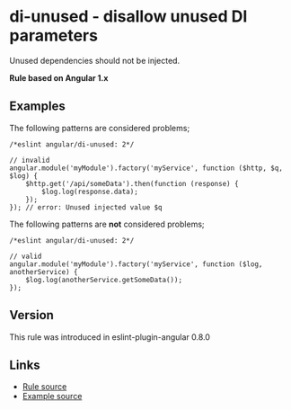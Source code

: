 <!-- WARNING: Generated documentation. Edit docs and examples in the rule and examples file ('rules/di-unused.js', 'examples/di-unused.js'). -->

# di-unused - disallow unused DI parameters

Unused dependencies should not be injected.

**Rule based on Angular 1.x**

## Examples

The following patterns are considered problems;

    /*eslint angular/di-unused: 2*/

    // invalid
    angular.module('myModule').factory('myService', function ($http, $q, $log) {
        $http.get('/api/someData').then(function (response) {
            $log.log(response.data);
        });
    }); // error: Unused injected value $q

The following patterns are **not** considered problems;

    /*eslint angular/di-unused: 2*/

    // valid
    angular.module('myModule').factory('myService', function ($log, anotherService) {
        $log.log(anotherService.getSomeData());
    });

## Version

This rule was introduced in eslint-plugin-angular 0.8.0

## Links

* [Rule source](/rules/di-unused.js)
* [Example source](/examples/di-unused.js)
